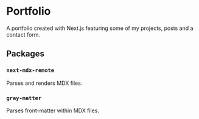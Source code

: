 # Portfolio

A portfolio created with Next.js featuring some of my projects, posts and a contact form.

## Packages

### `next-mdx-remote`

Parses and renders MDX files.

### `gray-matter`

Parses front-matter within MDX files.
